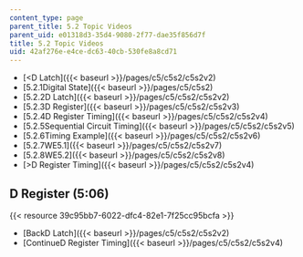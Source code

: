 ```yaml
---
content_type: page
parent_title: 5.2 Topic Videos
parent_uid: e01318d3-35d4-9080-2f77-dae35f856d7f
title: 5.2 Topic Videos
uid: 42af276e-e4ce-dc63-40cb-530fe8a8cd71
---
```


*   [\<D Latch]({{< baseurl >}}/pages/c5/c5s2/c5s2v2)
*   [5.2.1Digital State]({{< baseurl >}}/pages/c5/c5s2)
*   [5.2.2D Latch]({{< baseurl >}}/pages/c5/c5s2/c5s2v2)
*   [5.2.3D Register]({{< baseurl >}}/pages/c5/c5s2/c5s2v3)
*   [5.2.4D Register Timing]({{< baseurl >}}/pages/c5/c5s2/c5s2v4)
*   [5.2.5Sequential Circuit Timing]({{< baseurl >}}/pages/c5/c5s2/c5s2v5)
*   [5.2.6Timing Example]({{< baseurl >}}/pages/c5/c5s2/c5s2v6)
*   [5.2.7WE5.1]({{< baseurl >}}/pages/c5/c5s2/c5s2v7)
*   [5.2.8WE5.2]({{< baseurl >}}/pages/c5/c5s2/c5s2v8)
*   [\>D Register Timing]({{< baseurl >}}/pages/c5/c5s2/c5s2v4)

D Register (5:06)
-----------------

{{< resource 39c95bb7-6022-dfc4-82e1-7f25cc95bcfa >}}

*   [BackD Latch]({{< baseurl >}}/pages/c5/c5s2/c5s2v2)
*   [ContinueD Register Timing]({{< baseurl >}}/pages/c5/c5s2/c5s2v4)